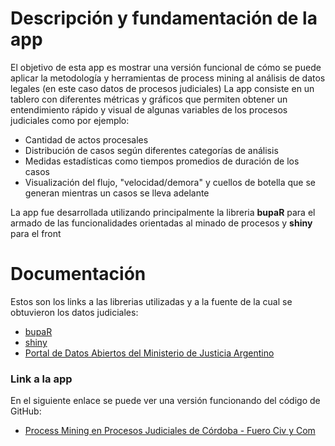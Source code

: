 # Descripción y fundamentación de la app    
El objetivo de esta app es mostrar una versión funcional de cómo se puede aplicar la metodología y herramientas de process mining al análisis de datos legales (en este caso datos de procesos judiciales)
La app consiste en un tablero con diferentes métricas y gráficos que permiten obtener un entendimiento rápido y visual de algunas variables de los procesos judiciales como por ejemplo:    
- Cantidad de actos procesales
- Distribución de casos según diferentes categorías de análisis    
- Medidas estadísticas como tiempos promedios de duración de los casos    
- Visualización del flujo, "velocidad/demora" y cuellos de botella que se generan mientras un casos se lleva adelante
    
La app fue desarrollada utilizando principalmente la libreria **bupaR** para el armado de las funcionalidades orientadas al minado de procesos y **shiny** para el front

# Documentación    
Estos son los links a las librerias utilizadas y a la fuente de la cual se obtuvieron los datos judiciales:
- [bupaR](https://bupar.net/)
- [shiny](https://shiny.posit.co/)
- [Portal de Datos Abiertos del Ministerio de Justicia Argentino](https://datos.jus.gob.ar/tr/dataset/poderes-judiciales-causas-no-penales)

### Link a la app
En el siguiente enlace se puede ver una versión funcionando del código de GitHub:
- [Process Mining en Procesos Judiciales de Córdoba - Fuero Civ y Com](https://fndcardellino-lda.shinyapps.io/shinyapplda_lpm/)

